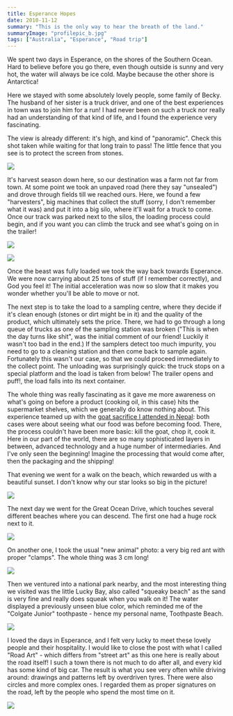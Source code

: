```yaml
---
title: Esperance Hopes
date: 2010-11-12
summary: "This is the only way to hear the breath of the land."
summaryImage: "profilepic_b.jpg"
tags: ["Australia", "Esperance", "Road trip"]
---
```


We spent two days in Esperance, on the shores of the Southern Ocean. Hard to believe before you go there, even though outside is sunny and very hot, the water will always be ice cold. Maybe because the other shore is Antarctica!

Here we stayed with some absolutely lovely people, some family of Becky. The husband of her sister is a truck driver, and one of the best experiences in town was to join him for a run! I had never been on such a truck nor really had an understanding of that kind of life, and I found the experience very fascinating.

The view is already different: it's high, and kind of "panoramic". Check this shot taken while waiting for that long train to pass! The little fence that you see is to protect the screen from stones.

![](viewfromtrucktrain_b.jpg)

It's harvest season down here, so our destination was a farm not far from town. At some point we took an unpaved road (here they say "unsealed") and drove through fields till we reached ours. Here, we found a few "harvesters", big machines that collect the stuff (sorry, I don't remember what it was) and put it into a big silo, where it'll wait for a truck to come. Once our track was parked next to the silos, the loading process could begin, and if you want you can climb the truck and see what's going on in the trailer!

![](loadingtruck_b.jpg)

![](harvestcollect_b.jpg)

Once the beast was fully loaded we took the way back towards Esperance. We were now carrying about 25 tons of stuff (if I remember correctly), and God you feel it! The initial acceleration was now so slow that it makes you wonder whether you'll be able to move or not.

The next step is to take the load to a sampling centre, where they decide if it's clean enough (stones or dirt might be in it) and the quality of the product, which ultimately sets the price. There, we had to go through a long queue of trucks as one of the sampling station was broken ("This is when the day turns like shit", was the initial comment of our friend! Luckily it wasn't too bad in the end.) If the samplers detect too much impurity, you need to go to a cleaning station and then come back to sample again. Fortunately this wasn't our case, so that we could proceed immediately to the collect point. The unloading was surprisingly quick: the truck stops on a special platform and the load is taken from below! The trailer opens and puff!, the load falls into its next container.

The whole thing was really fascinating as it gave me more awareness on what's going on before a product (cooking oil, in this case) hits the supermarket shelves, which we generally do know nothing about. This experience teamed up with the [goat sacrifice I attended in Nepal](http://ticofab.io/travel/2010-10-21-dashain_in_nepal_part_1/): both cases were about seeing what our food was before becoming food. There, the process couldn't have been more basic: kill the goat, chop it, cook it. Here in our part of the world, there are so many sophisticated layers in between, advanced technology and a huge number of intermediaries. And I've only seen the beginning! Imagine the processing that would come after, then the packaging and the shipping!

That evening we went for a walk on the beach, which rewarded us with a beautiful sunset. I don't know why our star looks so big in the picture!

![](esperancesunset_b.jpg)

The next day we went for the Great Ocean Drive, which touches several different beaches where you can descend. The first one had a huge rock next to it.

![](beachwalker_b.jpg)

On another one, I took the usual "new animal" photo: a very big red ant with proper "clamps". The whole thing was 3 cm long!

![](beachant_b.jpg)

Then we ventured into a national park nearby, and the most interesting thing we visited was the little Lucky Bay, also called "squeaky beach" as the sand is very fine and really does squeak when you walk on it! The water displayed a previously unseen blue color, which reminded me of the "Colgate Junior" toothpaste - hence my personal name, Toothpaste Beach.

![](profilepic_b.jpg)

I loved the days in Esperance, and I felt very lucky to meet these lovely people and their hospitality. I would like to close the post with what I called "Road Art" - which differs from "street art" as this one here is really about the road itself! I such a town there is not much to do after all, and every kid has some kind of big car. The result is what you see very often while driving around: drawings and patterns left by overdriven tyres. There were also circles and more complex ones. I regarded them as proper signatures on the road, left by the people who spend the most time on it.

![](roadart_b.jpg)